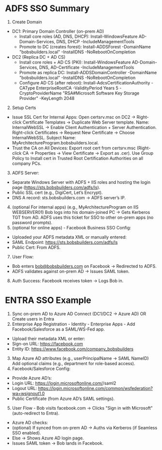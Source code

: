 


# ADFS SSO Summary
1. Create Domain 
  * DC1: Primary Domain Controller (on-prem AD)
     * Install core roles (AD, DNS, DHCP): Install-WindowsFeature AD-Domain-Services, DNS, DHCP -IncludeManagementTools
     * Promote to DC (creates forest): Install-ADDSForest -DomainName "bobsbuilders.local" -InstallDNS -NoRebootOnCompletion
  * DC2 (Replica DC + AD CS)
     * Install core roles + AD CS (PKI): Install-WindowsFeature AD-Domain-Services, DNS, AD-Certificate -IncludeManagementTools
     * Promote as replica DC: Install-ADDSDomainController -DomainName "bobsbuilders.local" -InstallDNS -NoRebootOnCompletion
     * Configure AD CS (after reboot): Install-AdcsCertificationAuthority -CAType EnterpriseRootCA -ValidityPeriod Years 5 -CryptoProviderName "RSA#Microsoft Software Key Storage Provider" -KeyLength 2048
2. Setup Certs
  * Issue SSL Cert for Internal Apps: Open certsrv.msc on DC2 → Right-click Certificate Templates → Duplicate Web Server template. Name: InternalWebSSL → Enable Client Authentication + Server Authentication. Right-click Certificates → Request New Certificate → Choose InternalWebSSL. Subject Name: MyArchitectureProgram.bobsbuilders.local.
  * Trust the CA on All Devices: Export root cert from certsrv.msc (Right-click CA → Properties → View Certificate → Export as .cer). Use Group Policy to Install cert in Trusted Root Certification Authorities on all company PCs.
3. ADFS Server:
  * Separate Windows Server with ADFS + IIS roles and hosting the login page (https://sts.bobsbuilders.com/adfs/ls).
  * Public SSL cert (e.g., DigiCert, Let’s Encrypt).
  * DNS A record: sts.bobsbuilders.com → ADFS server’s IP.
4. (optional For internal apps) (e.g., MyArchitectureProgram on IIS WEBSERVER01) Bob logs into his domain-joined PC → Gets Kerberos TGT from AD.
ADFS uses this ticket for SSO to other on-prem apps (no password prompts).
6. (optional for online apps) - Facebook Business SSO Config:
  * Uploaded your ADFS metadata XML or manually entered:
  * SAML Endpoint: https://sts.bobsbuilders.com/adfs/ls
  * Public Cert: From ADFS.
7. User Flow:
  * Bob enters bob@bobsbuilders.com on Facebook → Redirected to ADFS.
  * ADFS validates against on-prem AD → Issues SAML token.
8. Auth Success: Facebook receives token → Logs Bob in.


# ENTRA SSO Example

1. Sync on-prem AD to Azure AD Connect (DC1/DC2 → Azure AD) OR Create users in Entra
2. Enterprise App Registration - Identity - Enterprise Apps - Add Facebook/Salesforce as a SAML/WS-Fed app.
  * Upload their metadata XML or enter:
  * Sign-on URL: https://facebook.com
  * Entity ID: https://www.facebook.com/company_bobsbuilders
3. Map Azure AD attributes (e.g., userPrincipalName → SAML NameID) Add optional claims (e.g., department for role-based access).
4. Facebook/Salesforce Config:
 * Provide Azure AD’s:
 * Login URL: https://login.microsoftonline.com/<tenant-id>/saml2
 * Logout URL: https://login.microsoftonline.com/common/wsfederation?wa=wsignout1.0
 * Public Certificate (from Azure AD’s SAML settings).
5. User Flow - Bob visits facebook.com → Clicks "Sign in with Microsoft" (auto-redirect to Entra).
 * Azure AD checks:
 * (optional) If synced from on-prem AD → Auths via Kerberos (if Seamless SSO enabled).
 * Else → Shows Azure AD login page.
 * Issues SAML token → Bob lands in Facebook.